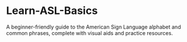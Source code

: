 # Learn-ASL-Basics
A beginner-friendly guide to the American Sign Language alphabet and common phrases, complete with visual aids and practice resources.
